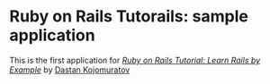 # Ruby on Rails Tutorails: sample application

This is the first application for [*Ruby on Rails Tutorial: Learn Rails by Example*](http://railstutorial.rog/) by [Dastan Kojomuratov](https://github.com/dastanko)
